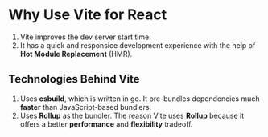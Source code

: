 # Why Use Vite for React
1. Vite improves the dev server start time.
2. It has a quick and responsice development experience with the help of **Hot Module Replacement** (HMR).

## Technologies Behind Vite
1. Uses **esbuild**, which is written in go. It pre-bundles dependencies much **faster** than JavaScript-based bundlers.
2. Uses **Rollup** as the bundler. The reason Vite uses **Rollup** because it offers a better **performance** and **flexibility** tradeoff.